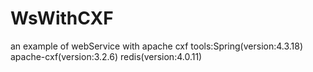 # WsWithCXF
an example of webService with apache cxf
tools:Spring(version:4.3.18) apache-cxf(version:3.2.6) redis(version:4.0.11)
